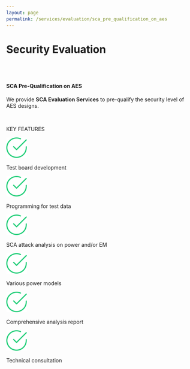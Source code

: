```yaml
---
layout: page
permalink: /services/evaluation/sca_pre_qualification_on_aes
---
```


<!-- SEO -->
<title>Side-Channel Attack Pre-Qualification on AES - Async2Secure</title>
<meta name="description" content="We provide Side-Channel Attack Evaluation Services to pre-qualify the security level of AES designs." />
<meta name="robots" content="index, follow" />
<meta name="googlebot" content="index, follow, max-snippet:-1, max-image-preview:large, max-video-preview:-1" />
<meta name="bingbot" content="index, follow, max-snippet:-1, max-image-preview:large, max-video-preview:-1" />
<link rel="canonical" href="https://www.async2secure.com/services/evaluation/sca_pre_qualification_on_aes" />
<!-- END OF SEO -->

<div class="hero--small">
   <div class="hero__wrap">
      <h1 class="hero__title">Security Evaluation</h1>
   </div>
</div>
<br>
<article class="new">
   <br>
   <h4> SCA Pre-Qualification on AES</h4>
   <p>We provide <strong>SCA Evaluation Services</strong> to pre-qualify the security level of AES designs.</p>
   <br>
   <p class="temp01_title">KEY FEATURES</p>
   <div class="lnd_checks">
      <div class="lnd_check_wrap">
         <img class="check-icon" src="/assets/common/check.svg" width="55">
         <p class="lnd_paragraph_02"> Test board development</p>
      </div>
      <div class="lnd_check_wrap">
         <img class="check-icon" src="/assets/common/check.svg" width="55">
         <p class="lnd_paragraph_02">Programming for test data</p>
      </div>
      <div class="lnd_check_wrap">
         <img class="check-icon" src="/assets/common/check.svg" width="55">
         <p class="lnd_paragraph_02"> SCA attack analysis on power and/or EM</p>
      </div>
      <div class="lnd_check_wrap">
         <img class="check-icon" src="/assets/common/check.svg" width="55">
         <p class="lnd_paragraph_02"> Various power models</p>
      </div>
      <div class="lnd_check_wrap">
         <img class="check-icon" src="/assets/common/check.svg" width="55">
         <p class="lnd_paragraph_02"> Comprehensive analysis report</p>
      </div>
      <div class="lnd_check_wrap">
         <img class="check-icon" src="/assets/common/check.svg" width="55">
         <p class="lnd_paragraph_02">Technical consultation</p>
      </div>
   </div>
</article>
